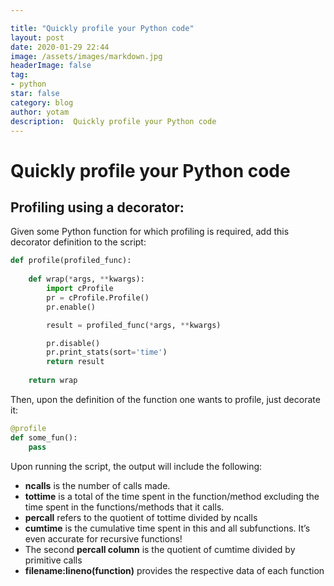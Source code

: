```yaml
---

title: "Quickly profile your Python code"
layout: post
date: 2020-01-29 22:44
image: /assets/images/markdown.jpg
headerImage: false
tag:
- python
star: false
category: blog
author: yotam
description:  Quickly profile your Python code
---
```


# Quickly profile your Python code

## Profiling using a decorator:

Given some Python function for which profiling is required, add this decorator definition to the script:

```python
def profile(profiled_func):
    
    def wrap(*args, **kwargs):
        import cProfile
        pr = cProfile.Profile()
        pr.enable()

        result = profiled_func(*args, **kwargs)

        pr.disable()
        pr.print_stats(sort='time')
        return result
    
    return wrap
```

Then, upon the definition of the function one wants to profile, just decorate it:

```python
@profile
def some_fun():
	pass
```

Upon running the script, the output will include the following:

- **ncalls** is the number of calls made.
- **tottime** is a total of the time spent in the function/method excluding the time spent in the functions/methods that it calls.
- **percall** refers to the quotient of tottime divided by ncalls
- **cumtime** is the cumulative time spent in this and all subfunctions. It’s even accurate for recursive functions!
- The second **percall column** is the quotient of cumtime divided by primitive calls
- **filename:lineno(function)** provides the respective data of each function